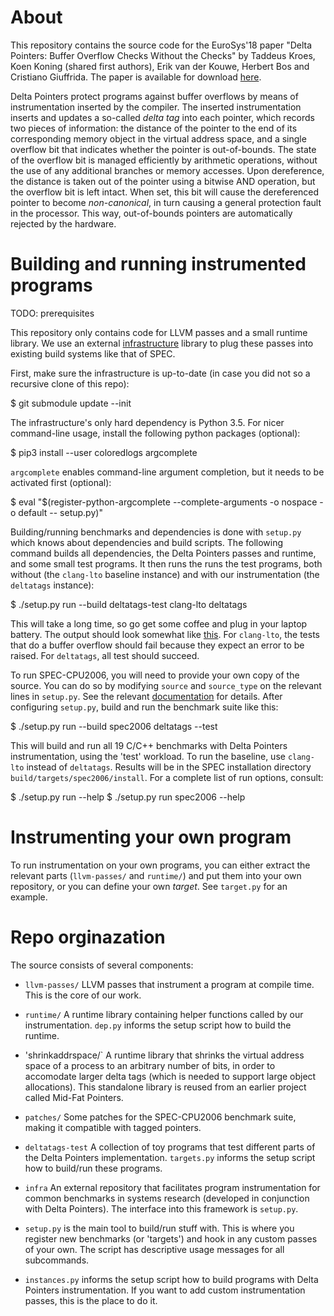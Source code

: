 About
=====

This repository contains the source code for the EuroSys'18 paper
"Delta Pointers: Buffer Overflow Checks Without the Checks" by Taddeus Kroes,
Koen Koning (shared first authors), Erik van der Kouwe, Herbert Bos and
Cristiano Giuffrida. The paper is available for download
[here](https://www.vusec.net/download/?t=papers/delta-pointers_eurosys18.pdf).

Delta Pointers protect programs against buffer overflows by means of
instrumentation inserted by the compiler. The inserted instrumentation inserts
and updates a so-called *delta tag* into each pointer, which records two pieces
of information: the distance of the pointer to the end of its corresponding
memory object in the virtual address space, and a single overflow bit that
indicates whether the pointer is out-of-bounds. The state of the overflow bit
is managed efficiently by arithmetic operations, without the use of any
additional branches or memory accesses. Upon dereference, the distance is taken
out of the pointer using a bitwise AND operation, but the overflow bit is left
intact. When set, this bit will cause the dereferenced pointer to become
*non-canonical*, in turn causing a general protection fault in the processor.
This way, out-of-bounds pointers are automatically rejected by the hardware.


Building and running instrumented programs
==========================================

TODO: prerequisites

This repository only contains code for LLVM passes and a small runtime library.
We use an external [infrastructure](https://github.com/vusec/instrumentation-infra)
library to plug these passes into existing build systems like that of SPEC.

First, make sure the infrastructure is up-to-date (in case you did not so a
recursive clone of this repo):

  $ git submodule update --init

The infrastructure's only hard dependency is Python 3.5. For nicer command-line
usage, install the following python packages (optional):

  $ pip3 install --user coloredlogs argcomplete

`argcomplete` enables command-line argument completion, but it needs to be
activated first (optional):

  $ eval "$(register-python-argcomplete --complete-arguments -o nospace -o default -- setup.py)"

Building/running benchmarks and dependencies is done with `setup.py` which
knows about dependencies and build scripts. The following command builds all
dependencies, the Delta Pointers passes and runtime, and some small test
programs. It then runs the runs the test programs, both without (the
`clang-lto` baseline instance) and with our instrumentation (the `deltatags`
instance):

  $ ./setup.py run --build deltatags-test clang-lto deltatags

This will take a long time, so go get some coffee and plug in your laptop
battery. The output should look somewhat like [this](https://pastebin.com/raw/pviqa8CG).
For `clang-lto`, the tests that do a buffer overflow should fail because they
expect an error to be raised. For `deltatags`, all test should succeed.

To run SPEC-CPU2006, you will need to provide your own copy of the source. You
can do so by modifying `source` and `source_type` on the relevant lines in
`setup.py`. See the relevant [documentation](TODO) for details. After
configuring `setup.py`, build and run the benchmark suite like this:

  $ ./setup.py run --build spec2006 deltatags --test

This will build and run all 19 C/C++ benchmarks with Delta Pointers
instrumentation, using the 'test' workload. To run the baseline, use
`clang-lto` instead of `deltatags`. Results will be in the SPEC installation
directory `build/targets/spec2006/install`. For a complete list of run options,
consult:

  $ ./setup.py run --help
  $ ./setup.py run spec2006 --help


Instrumenting your own program
==============================

To run instrumentation on your own programs, you can either extract the
relevant parts (`llvm-passes/` and `runtime/`) and put them into your own
repository, or you can define your own *target*. See `target.py` for an
example.


Repo orginazation
=================

The source consists of several components:

  - `llvm-passes/` LLVM passes that instrument a program at compile time. This
    is the core of our work.

  - `runtime/` A runtime library containing helper functions called by our
    instrumentation. `dep.py` informs the setup script how to build the
    runtime.

  - 'shrinkaddrspace/` A runtime library that shrinks the virtual address space
    of a process to an arbitrary number of bits, in order to accomodate larger
    delta tags (which is needed to support large object allocations). This
    standalone library is reused from an earlier project called Mid-Fat
    Pointers.

  - `patches/` Some patches for the SPEC-CPU2006 benchmark suite, making it
    compatible with tagged pointers.

  - `deltatags-test` A collection of toy programs that test different parts of
    the Delta Pointers implementation. `targets.py` informs the setup script
    how to build/run these programs.

  - `infra` An external repository that facilitates program instrumentation for
    common benchmarks in systems research (developed in conjunction with Delta
    Pointers). The interface into this framework is `setup.py`.

  - `setup.py` is the main tool to build/run stuff with. This is where you
    register new benchmarks (or 'targets') and hook in any custom passes of
    your own. The script has descriptive usage messages for all subcommands.

  - `instances.py` informs the setup script how to build programs with Delta
    Pointers instrumentation. If you want to add custom instrumentation passes,
    this is the place to do it.
